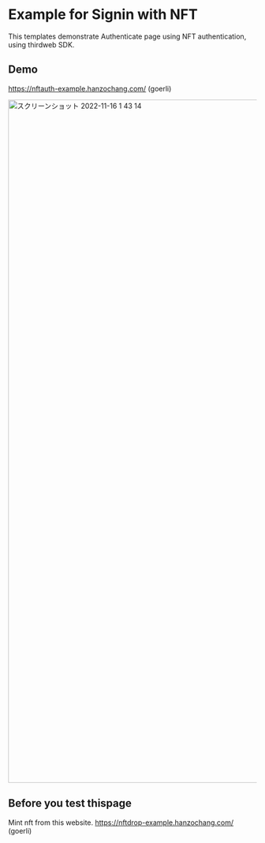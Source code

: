 # Example for Signin with NFT

This templates demonstrate Authenticate page using NFT authentication, using thirdweb SDK.



## Demo

https://nftauth-example.hanzochang.com/
(goerli)

<img width="1386" alt="スクリーンショット 2022-11-16 1 43 14" src="https://user-images.githubusercontent.com/1862066/201976941-1c35c5bd-386c-4a6b-83d3-9bd800f5281a.png">



## Before you test thispage

Mint nft from this website.
https://nftdrop-example.hanzochang.com/
(goerli)
